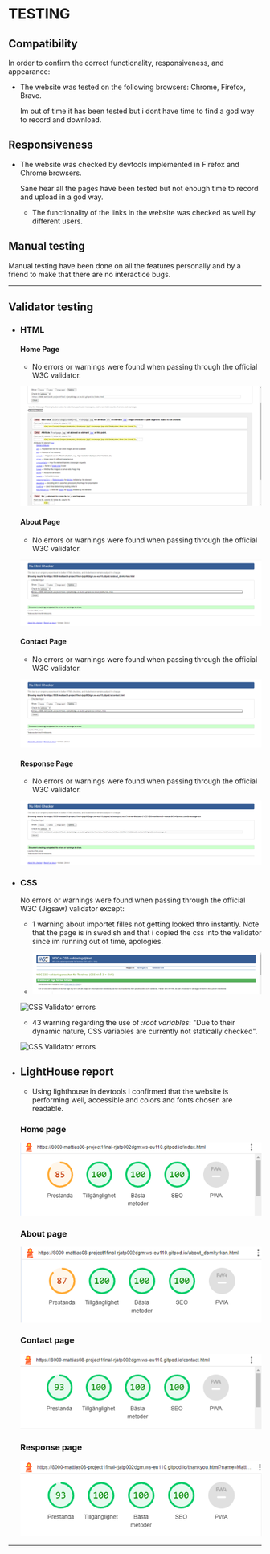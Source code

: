 # TESTING


## Compatibility

In order to confirm the correct functionality, responsiveness, and appearance:

+ The website was tested on the following browsers: Chrome, Firefox, Brave.

    Im out of time it has been tested but i dont have time to find a god way to record and download.
## Responsiveness


+ The website was checked by devtools implemented in Firefox and Chrome browsers.

    Sane hear all the pages have been tested but not enough time to record and upload in a god way. 


     + The functionality of the links in the website was checked as well by different users.

## Manual testing

Manual testing have been done on all the features personally and by a friend to make that there are no interactice bugs.

---
## Validator testing
+ ### HTML
  #### Home Page
    - No errors or warnings were found when passing through the official W3C validator.


    ![Home Page HTML Validator](docs/validation_home.png)
    
  #### About Page
    - No errors or warnings were found when passing through the official W3C validator.

    ![Gallery Page HTML Validator](docs/validation_about.png)

  #### Contact Page
    - No errors or warnings were found when passing through the official W3C validator.

    ![Contact Page HTML Validator](docs/validation_contact.png)

  #### Response Page
    - No errors or warnings were found when passing through the official W3C validator.

    ![Response Page HTML Validator](docs/validation_thanks.png)
    
+ ### CSS
  No errors or warnings were found when passing through the official W3C (Jigsaw) validator except:
    
    - 1 warning about importet filles not getting looked thro instantly. Note that the page is in swedish and that i copied the css into the validator since im running out of time, apologies.

    - ![CSS Page Validator](docs/valdiation_css.png)

  ![CSS Validator errors](documentation/w3_validator_css_errors.png)
  
    - 43 warning regarding the use of *:root variables*: "Due to their dynamic nature, CSS variables are currently not statically checked".
    
  ![CSS Validator errors](documentation/w3_validator_css_warnings.png)


+ ## LightHouse report

    - Using lighthouse in devtools I confirmed that the website is performing well, accessible and colors and fonts chosen are readable.
    
  ### Home page

  ![Home Page Lighthouse](docs/index_lightouse.png)

  ### About page

  ![About Page Lighthouse](docs/ligthhouse_about.png)

  ### Contact page

  ![Contact Page Lighthouse](docs/lighthouse_contact.png)

  ### Response page

  ![Response Page Lighthouse](docs/lightouse_thankyou.png)

---
​